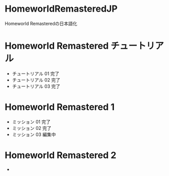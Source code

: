 # HomeworldRemasteredJP
Homeworld Remasteredの日本語化

# Homeworld Remastered チュートリアル
* チュートリアル 01 完了
* チュートリアル 02 完了
* チュートリアル 03 完了

# Homeworld Remastered 1
* ミッション 01 完了
* ミッション 02 完了
* ミッション 03 編集中

# Homeworld Remastered 2
*
